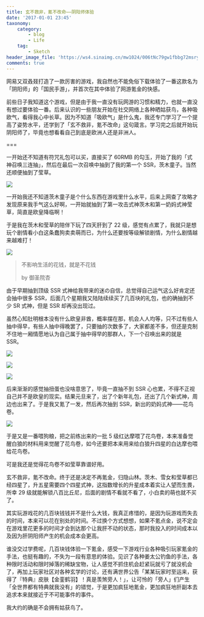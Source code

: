 ```yaml
---
title: 玄不救非，氪不改命——阴阳师体验
date: '2017-01-01 23:45'
taxonomy:
    category:
        - blog
        - Life
    tag:
        - Sketch
header_image_file: 'https://ws4.sinaimg.cn/mw1024/006tNc79gw1fbbg72msryj30wu0ihacu.jpg'
comments: true
---
```


网易又双叒叕打造了一款厉害的游戏，我自然也不能免俗下载体验了一番这款名为「阴阳师」的「国民手游」，并首次在其中体验了网游氪金的快感。

前些日子我知道这个游戏，但是由于我一直没有玩网游的习惯和精力，也就一直没有想过要体验一番。后来认识的一些朋友开始在社交网络上各种晒姑获鸟，各种吸欧气，看得我心中长草。因为不知道「吸欧气」是什么鬼，我还专门学习了一个提高了姿势水平，还学到了「玄不救非，氪不改命」这句箴言。学习完之后就开始玩阴阳师了，毕竟也想看看自己到底是欧洲人还是非洲人。

===

一开始还不知道有符咒礼包可以买，直接买了 60RMB 的勾玉，开始了我的「式神召唤三连抽」，然后在最后一次召唤中抽到了我的第一个 SSR，茨木童子。当然还顺便抽到了莹草。

![](https://ws4.sinaimg.cn/mw1024/006tNc79gw1fbbg72msryj30wu0ihacu.jpg)

一开始我还不知道茨木童子是个什么东西在游戏里什么水平，后来上网查了攻略才发现原来我手气这么好啊，一开始就抽到了第一攻击式神茨木和第一奶妈式神莹草，简直是欧皇降临啊！

于是我在茨木和莹草的陪伴下玩了四天肝到了 22 级，感觉有点累了，我就只是想玩个剧情看小白这条蠢狗卖卖萌而已，为什么还要按等级解锁剧情，为什么剧情越来越难打！

![](https://ws2.sinaimg.cn/mw1024/006tNc79gw1fbbim5w5pjj30zk0k00zs.jpg)

> 不影响生活的花钱，就是不花钱
>
> by 御圣院杏

由于早期抽到顶级 SSR 式神给我带来的迷の自信，总觉得自己运气这么好肯定还会抽中很多 SSR，后面几个星期我又陆陆续续买了几百块的礼包，也的确抽到不少 SR 式神，但是 SSR 却再没出现过。

虽然心知肚明根本没有什么欧皇非酋，概率摆在那，机会人人均等，只不过有些人抽中得早，有些人抽中得晚罢了，只要抽的次数多了，大家都差不多，但还是克制不住地一厢情愿地认为自己属于抽中得早的那群人，下一个召唤出来的就是 SSR。

![](https://ws2.sinaimg.cn/mw1024/006tNc79gw1fbbix74egsj30zk0k041s.jpg)

![](https://ws3.sinaimg.cn/mw1024/006tNc79gw1fbbixwszz1j30zk0k00w4.jpg)

![](https://ws1.sinaimg.cn/mw1024/006tNc79gw1fbbiygslvlj30zk0k077g.jpg)

后来渐渐的感觉抽扭蛋也没啥意思了，毕竟一直抽不到 SSR 心也累，不得不正视自己并不是欧皇的现实。结果元旦来了，出了个新年礼包，还出了几个新式神，周边也出来了。于是我又氪了一发，然后再次抽到 SSR，新出的奶妈式神——花鸟卷。

![](https://ws2.sinaimg.cn/mw1024/006tNc79gw1fbbjdzb7noj30wu0ih41h.jpg)

于是又是一番喂狗粮，把之前练出来的一批 5 级红达摩喂了花鸟卷，本来准备觉醒白狼的材料用来觉醒了花鸟卷，如今还要把本来用来给白狼升四星的白达摩也喂给花鸟卷。

可是我还是觉得花鸟卷不如莹草靠谱好用。

玄不救非，氪不改命。终于还是决定不再氪金，归隐山林。茨木、雪女和莹草都已经四星了，升五星需要四个四星式神，这指数增长的升星成本着实让人望而生畏，所幸 29 级就能解锁八百比丘尼，后面的剧情不看就不看了，小白卖的萌也就不买了。

其实玩游戏花的几百块钱钱并不是什么大钱，我真正疼惜的，是因为玩游戏而失去的时间，本来可以花在别处的时间。不过换个方式想想，如果不氪点金，说不定会在游戏里花更多的时间才会到达那个让我肝不动的状态，那时我投入的时间成本以及因为肝阴阳师产生的机会成本会更高。

谁没交过学费呢，几百块钱体验一下氪金，感受一下游戏行业各种吸引玩家氪金的手法，也挺有趣的，不失为一段有意思的体验。见识了各种姜太公钓鱼的手法，各种限时活动和限时掉落的稀缺宝物，让人感觉不抓住机会赶紧玩就亏了就没机会了，再加上玩家社区对各种玄学的讨论，还有满世界公告「某某玩家时至运来，获得了『特典』皮肤【金銮鹤羽】！真是羡煞旁人！」，让可怜的「旁人」们产生「全世界都有特典就我没有」的错觉，于是更加疯狂地氪金，更加疯狂地肝副本去追求本来就接近于不可能事件的事件。

我大约的确是不会拥有姑获鸟了。
